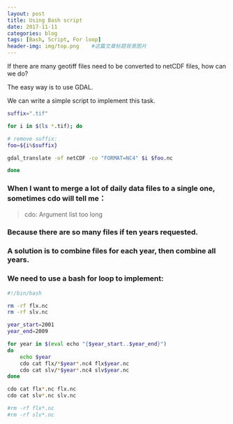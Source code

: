 ```yaml
---
layout: post
title: Using Bash script
date: 2017-11-11
categories: blog
tags: [Bash, Script, For loop]
header-img: img/top.png    #这篇文章标题背景图片
---
```


If there are many geotiff files need to be converted to netCDF files, how can we do?

The easy way is to use GDAL.

We can write a simple script to implement this task.

```bash
suffix=".tif"

for i in $(ls *.tif); do 

# remove suffix:
foo=${i%$suffix}

gdal_translate -of netCDF -co "FORMAT=NC4" $i $foo.nc

done
```

### When I want to merge a lot of daily data files to a single one, sometimes cdo will tell me：

> cdo: Argument list too long 

### Because there are so many files if ten years requested.

### A solution is to combine files for each year, then combine all years.

### We need to use a bash for loop to implement:

```bash
#!/bin/bash

rm -rf flx.nc
rm -rf slv.nc

year_start=2001
year_end=2009

for year in $(eval echo "{$year_start..$year_end}")
do
	echo $year
	cdo cat flx/*$year*.nc4 flx$year.nc
	cdo cat slv/*$year*.nc4 slv$year.nc
done

cdo cat flx*.nc flx.nc
cdo cat slv*.nc slv.nc

#rm -rf flx*.nc
#rm -rf slv*.nc
```


